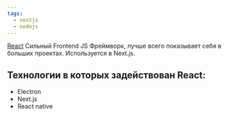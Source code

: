 ```yaml
---
tags:
  - nextjs
  - nodejs
---
```

[React](https://react.dev/) Сильный Frontend JS Фреймворк, лучше всего показывает себя в больших проектах.
Используется в Next.js.
## Технологии в которых задействован React:
- Electron
- Next.js
- React native